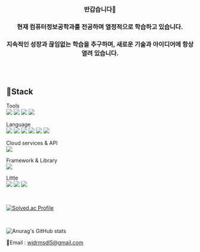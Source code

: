 <br><br>

<div align=center><h3>반갑습니다👋</h3></div>
<div align=center><h3>현재 컴퓨터정보공학과를 전공하며 열정적으로 학습하고 있습니다.</h3></div>
<div align=center><h3>지속적인 성장과 끊임없는 학습을 추구하며, 새로운 기술과 아이디어에 항상 열려 있습니다.</h3></div>

<br><br>

## 🔨Stack
<!-- <a href="버튼을 눌렀을 때 이동할 링크" target="_blank"><img src="https://img.shields.io/badge/뱃지레이블-배경색?style=flat&logo=로고&logoColor=FFFFFF"/></a> -->
Tools<br>
<a href="버튼을 눌렀을 때 이동할 링크" target="_blank"><img src="https://img.shields.io/badge/neovim-57A143?style=flat&logo=neovim&logoColor=FFFFFF"/></a>
<a href="버튼을 눌렀을 때 이동할 링크" target="_blank"><img src="https://img.shields.io/badge/PowerShell-5391FE?style=flat&logo=PowerShell&logoColor=FFFFFF"/></a>
<a href="버튼을 눌렀을 때 이동할 링크" target="_blank"><img src="https://img.shields.io/badge/VisualStudio Code-007ACC?style=flat&logo=visualstudiocode&logoColor=FFFFFF"/></a>
<a href="버튼을 눌렀을 때 이동할 링크" target="_blank"><img src="https://img.shields.io/badge/AndroidStudio-3DDC84?style=flat&logo=androidstudio&logoColor=FFFFFF"/></a>

Language<br>
<a href="버튼을 눌렀을 때 이동할 링크" target="_blank"><img src="https://img.shields.io/badge/C-A8B9CC?style=flat&logo=C&logoColor=000000"/></a>
<a href="버튼을 눌렀을 때 이동할 링크" target="_blank"><img src="https://img.shields.io/badge/C++-00599C?style=flat&logo=cplusplus&logoColor=FFFFFF"/></a>
<a href="버튼을 눌렀을 때 이동할 링크" target="_blank"><img src="https://img.shields.io/badge/css3-1572B6?style=flat&logo=css3&logoColor=FFFFFF"/></a>
<a href="버튼을 눌렀을 때 이동할 링크" target="_blank"><img src="https://img.shields.io/badge/JavaScript-F7DF1E?style=flat&logo=javascript&logoColor=000000"/></a>
<a href="버튼을 눌렀을 때 이동할 링크" target="_blank"><img src="https://img.shields.io/badge/Kotlin-7F52FF?style=flat&logo=kotlin&logoColor=FFFFFF"/></a>
<a href="버튼을 눌렀을 때 이동할 링크" target="_blank"><img src="https://img.shields.io/badge/Python-3776AB?style=flat&logo=python&logoColor=FFFFFF"/></a>

Cloud services & API<br>
<a href="버튼을 눌렀을 때 이동할 링크" target="_blank"><img src="https://img.shields.io/badge/Google Cloud Compute Engine-4285F4?style=flat&logo=googlecloud&logoColor=FFFFFF"/></a>

Framework & Library<br>
<a href="버튼을 눌렀을 때 이동할 링크" target="_blank"><img src="https://img.shields.io/badge/React-61DAFB?style=flat&logo=react&logoColor=000000"/></a>

Little<br>
<a href="버튼을 눌렀을 때 이동할 링크" target="_blank"><img src="https://img.shields.io/badge/MySQL-4479A1?style=flat&logo=mysql&logoColor=FFFFFF"/></a>
<a href="버튼을 눌렀을 때 이동할 링크" target="_blank"><img src="https://img.shields.io/badge/Ubuntu-E95420?style=flat&logo=ubuntu&logoColor=FFFFFF"/></a>
<a href="버튼을 눌렀을 때 이동할 링크" target="_blank"><img src="https://img.shields.io/badge/Csharp-512BD4?style=flat&logo=csharp&logoColor=FFFFFF"/></a>

<br>

[![Solved.ac Profile](http://mazassumnida.wtf/api/v2/generate_badge?boj=wjdrmsdl5)](https://solved.ac/wjdrmsdl5/)

<br>

![Anurag's GitHub stats](https://github-readme-stats.vercel.app/api?username=rungeun&show_icons=true&theme=radical)

📧Email : wjdrmsdl5@gmail.com

<!--
**wjdrmsdl5/wjdrmsdl5** is a ✨ _special_ ✨ repository because its `README.md` (this file) appears on your GitHub profile.

Here are some ideas to get you started:

- 🔭 I’m currently working on ...
- 🌱 I’m currently learning ...
- 👯 I’m looking to collaborate on ...
- 🤔 I’m looking for help with ...
- 💬 Ask me about ...
- 📫 How to reach me: ...
- 😄 Pronouns: ...
- ⚡ Fun fact: ...
-->





































